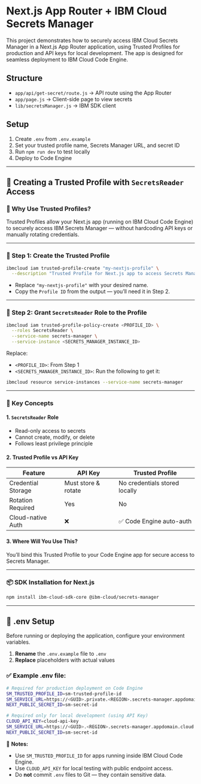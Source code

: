 # Next.js App Router + IBM Cloud Secrets Manager

This project demonstrates how to securely access IBM Cloud Secrets Manager in a Next.js App Router application, using Trusted Profiles for production and API keys for local development. The app is designed for seamless deployment to IBM Cloud Code Engine.

## Structure

- `app/api/get-secret/route.js` → API route using the App Router
- `app/page.js` → Client-side page to view secrets
- `lib/secretsManager.js` → IBM SDK client

## Setup

1. Create `.env` from `.env.example`
2. Set your trusted profile name, Secrets Manager URL, and secret ID
3. Run `npm run dev` to test locally
4. Deploy to Code Engine

---

## 🔐 Creating a Trusted Profile with `SecretsReader` Access

### 🧠 Why Use Trusted Profiles?

Trusted Profiles allow your Next.js app (running on IBM Cloud Code Engine) to securely access IBM Secrets Manager — without hardcoding API keys or manually rotating credentials.

---

### 🔹 Step 1: Create the Trusted Profile

```bash
ibmcloud iam trusted-profile-create "my-nextjs-profile" \
  --description "Trusted Profile for Next.js app to access Secrets Manager"
```

- Replace `"my-nextjs-profile"` with your desired name.
- Copy the `Profile ID` from the output — you’ll need it in Step 2.

---

### 🔹 Step 2: Grant `SecretsReader` Role to the Profile

```bash
ibmcloud iam trusted-profile-policy-create <PROFILE_ID> \
  --roles SecretsReader \
  --service-name secrets-manager \
  --service-instance <SECRETS_MANAGER_INSTANCE_ID>
```

Replace:
- `<PROFILE_ID>`: From Step 1
- `<SECRETS_MANAGER_INSTANCE_ID>`: Run the following to get it:

```bash
ibmcloud resource service-instances --service-name secrets-manager
```

---

### 🔐 Key Concepts

#### 1. `SecretsReader` Role
- Read-only access to secrets
- Cannot create, modify, or delete
- Follows least privilege principle

#### 2. Trusted Profile vs API Key

| Feature              | API Key              | Trusted Profile                |
|----------------------|----------------------|--------------------------------|
| Credential Storage   | Must store & rotate  | No credentials stored locally  |
| Rotation Required    | Yes                  | No                             |
| Cloud-native Auth    | ❌                   | ✅ Code Engine auto-auth        |

#### 3. Where Will You Use This?
You’ll bind this Trusted Profile to your Code Engine app for secure access to Secrets Manager.


---

### 📦 SDK Installation for Next.js

```bash
npm install ibm-cloud-sdk-core @ibm-cloud/secrets-manager
```

---

## 📁 .env Setup

Before running or deploying the application, configure your environment variables.

1. **Rename** the `.env.example` file to `.env`
2. **Replace** placeholders with actual values

### ✅ Example .env file:

```bash
# Required for production deployment on Code Engine
SM_TRUSTED_PROFILE_ID=sm-trusted-profile-id
SM_SERVICE_URL=https://<GUID>.private.<REGION>.secrets-manager.appdomain.cloud
NEXT_PUBLIC_SECRET_ID=sm-secret-id

# Required only for local development (using API Key)
CLOUD_API_KEY=cloud-api-key
SM_SERVICE_URL=https://<GUID>.<REGION>.secrets-manager.appdomain.cloud
NEXT_PUBLIC_SECRET_ID=sm-secret-id
```

🔐 **Notes:**
- Use `SM_TRUSTED_PROFILE_ID` for apps running inside IBM Cloud Code Engine.
- Use `CLOUD_API_KEY` for local testing with public endpoint access.
- Do **not** commit `.env` files to Git — they contain sensitive data.
